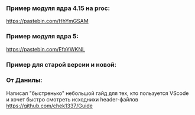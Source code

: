 ### Пример модуля ядра 4.15 на proc: 

https://pastebin.com/HhYmGSAM 

### Пример модуля ядра 5: 

https://pastebin.com/EfaYWKNL

### Пример для старой версии и новой:

### От Данилы:

Написал "быстренько" небольшой гайд для тех, кто пользуется VScode и хочет быстро смотреть исходнихи header-файлов
https://github.com/chek1337/Guide